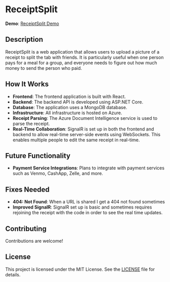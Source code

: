 # ReceiptSplit

**Demo**: [ReceiptSplit Demo](https://lemon-tree-0c66a350f.5.azurestaticapps.net/)

## Description

ReceiptSplit is a web application that allows users to upload a picture of a receipt to split the tab with friends. It is particularly useful when one person pays for a meal for a group, and everyone needs to figure out how much money to send the person who paid.

## How It Works

- **Frontend**: The frontend application is built with React.
- **Backend**: The backend API is developed using ASP.NET Core.
- **Database**: The application uses a MongoDB database.
- **Infrastructure**: All infrastructure is hosted on Azure.
- **Receipt Parsing**: The Azure Document Intelligence service is used to parse the receipt.
- **Real-Time Collaboration**: SignalR is set up in both the frontend and backend to allow real-time server-side events using WebSockets. This enables multiple people to edit the same receipt in real-time.

## Future Functionality

- **Payment Service Integrations**: Plans to integrate with payment services such as Venmo, CashApp, Zelle, and more.

## Fixes Needed

- **404: Not Found**: When a URL is shared I get a 404 not found sometimes
- **Improved SignalR**: SignalR set up is basic and sometimes requires rejoining the receipt with the code in order to see the real time updates. 



## Contributing

Contributions are welcome!

## License

This project is licensed under the MIT License. See the [LICENSE](LICENSE) file for details.

    
